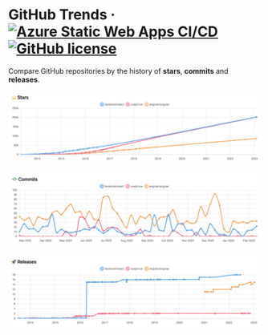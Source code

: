 # GitHub Trends &middot; [![Azure Static Web Apps CI/CD](https://github.com/AttackOnMorty/github-trends/actions/workflows/azure-static-web-apps-ashy-cliff-0afb20010.yml/badge.svg)](https://github.com/AttackOnMorty/github-trends/actions/workflows/azure-static-web-apps-ashy-cliff-0afb20010.yml) [![GitHub license](https://img.shields.io/badge/license-MIT-blue.svg)](https://github.com/facebook/react/blob/main/LICENSE)

Compare GitHub repositories by the history of **stars**, **commits** and **releases**.

![Star Trend](./docs/star-trend.png)

![Commit Trend](./docs/commit-trend.png)

![Release Trend](./docs/release-trend.png)
